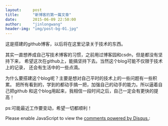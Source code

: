 ```yaml
---
layout:     post
title:      "新博客的第一篇文章"
date:       2015-06-09 22:50:00
author:     "jinlongwang"
header-img: "img/post-bg-01.jpg"
---
```

<p>这是搭建的github博客，以后将在这里记录关于技术的东西。</p>
<p>其实一直想养成自己写技术博客的习惯，之前用过博客园和csdn，但是都没有坚持下来，
  希望这次在github上，能搞坚持下去。当然这个blog可能不仅限于技术上的记录，
  还会有生活中的一些点滴。</p>
<p>为什么要搭建这个blog呢？主要是想对自己平时的技术上的一些问题有一些积累。
  把所有看到的，学到的都动手搞一把，加强自己的动手的能力。所以逼着自己把github
  和这个blog用起来，我相信一段时间之后，自己一定会有更快的提高！</p>
<p>ps:可能最近工作要变动，希望一切都顺利！</p>

<div id="disqus_thread"></div>
<script type="text/javascript">
    /* * * CONFIGURATION VARIABLES * * */
    var disqus_shortname = 'jinlongwang';

    /* * * DON'T EDIT BELOW THIS LINE * * */
    (function() {
        var dsq = document.createElement('script'); dsq.type = 'text/javascript'; dsq.async = true;
        dsq.src = '//' + disqus_shortname + '.disqus.com/embed.js';
        (document.getElementsByTagName('head')[0] || document.getElementsByTagName('body')[0]).appendChild(dsq);
    })();
</script>
<noscript>Please enable JavaScript to view the <a href="https://disqus.com/?ref_noscript" rel="nofollow">comments powered by Disqus.</a></noscript>:
